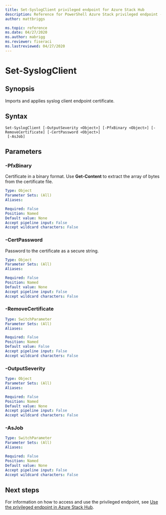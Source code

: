```yaml
---
title: Set-SyslogClient privileged endpoint for Azure Stack Hub
description: Reference for PowerShell Azure Stack privileged endpoint - Set-SyslogClient
author: mattbriggs

ms.topic: reference
ms.date: 04/27/2020
ms.author: mabrigg
ms.reviewer: fiseraci
ms.lastreviewed: 04/27/2020
---
```


# Set-SyslogClient

## Synopsis
Imports and applies syslog client endpoint certificate.

## Syntax

```
Set-SyslogClient [-OutputSeverity <Object>] [-PfxBinary <Object>] [-RemoveCertificate] [-CertPassword <Object>]
 [-AsJob]
```

## Parameters

### -PfxBinary
Certificate in a binary format.
Use **Get-Content** to extract the array of bytes from the certificate file.

```yaml
Type: Object
Parameter Sets: (All)
Aliases:

Required: False
Position: Named
Default value: None
Accept pipeline input: False
Accept wildcard characters: False
```

### -CertPassword
Password to the certificate as a secure string.

```yaml
Type: Object
Parameter Sets: (All)
Aliases:

Required: False
Position: Named
Default value: None
Accept pipeline input: False
Accept wildcard characters: False
```

### -RemoveCertificate
 

```yaml
Type: SwitchParameter
Parameter Sets: (All)
Aliases:

Required: False
Position: Named
Default value: False
Accept pipeline input: False
Accept wildcard characters: False
```

### -OutputSeverity
 

```yaml
Type: Object
Parameter Sets: (All)
Aliases:

Required: False
Position: Named
Default value: None
Accept pipeline input: False
Accept wildcard characters: False
```

### -AsJob


```yaml
Type: SwitchParameter
Parameter Sets: (All)
Aliases:

Required: False
Position: Named
Default value: None
Accept pipeline input: False
Accept wildcard characters: False
```

## Next steps

For information on how to access and use the privileged endpoint, see [Use the privileged endpoint in Azure Stack Hub](https://docs.microsoft.com/azure-stack/operator/azure-stack-monitor-update).